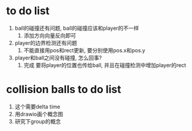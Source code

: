 # to do list
1. ball的碰撞还有问题, ball的碰撞应该和player的不一样
   1. 添加方向向量反向即可
2. player的边界检测还有问题
   1. 不能直接用pos和rect更新, 要分别使用pos.x和pos.y
3. player和ball之间没有碰撞, 怎么回事?
   1. 完成 要将player的位置也传给ball, 并且在碰撞检测中增加player的rect


# collision balls to do list
1. 这个需要delta time
2. 用drawio画个概念图
3. 研究下group的概念